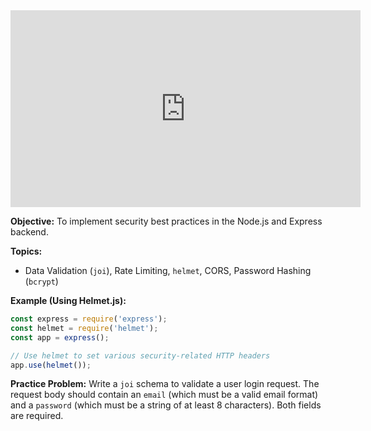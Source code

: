 <iframe width="560" height="315" src="https://www.youtube.com/embed/dZ2CkvxuWIo?si=KdtS-4kk-NYC9Q8Q" title="YouTube video player" frameborder="0" allow="accelerometer; autoplay; clipboard-write; encrypted-media; gyroscope; picture-in-picture; web-share" referrerpolicy="strict-origin-when-cross-origin" allowfullscreen></iframe>

**Objective:** To implement security best practices in the Node.js and Express backend.

**Topics:**

*   Data Validation (`joi`), Rate Limiting, `helmet`, CORS, Password Hashing (`bcrypt`)

**Example (Using Helmet.js):**

```javascript
const express = require('express');
const helmet = require('helmet');
const app = express();

// Use helmet to set various security-related HTTP headers
app.use(helmet());
```

**Practice Problem:**
Write a `joi` schema to validate a user login request. The request body should contain an `email` (which must be a valid email format) and a `password` (which must be a string of at least 8 characters). Both fields are required.
